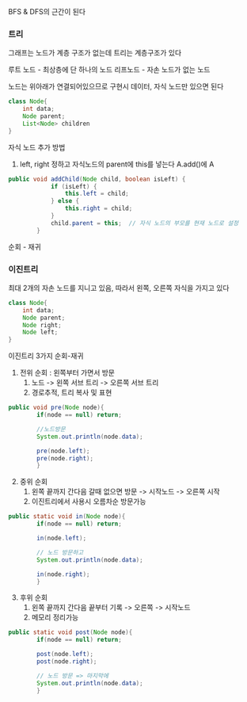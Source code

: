 BFS & DFS의 근간이 된다 

### 트리 
그래프는 노드가 계층 구조가 없는데
트리는 계층구조가 있다 

루트 노드  - 최상층에 단 하나의 노드 
리프노드 - 자손 노드가 없는 노드 


노드는 위아래가 연결되어있으므로 구현시 데이터, 자식 노드만 있으면 된다 
~~~ java
class Node{
    int data;
    Node parent;
    List<Node> children
}
~~~

자식 노드 추가 방법
1. left, right 정하고 자식노드의 parent에 this를 넣는다 A.add()에 A
~~~java
public void addChild(Node child, boolean isLeft) {
            if (isLeft) {
                this.left = child;
            } else {
                this.right = child;
            }
            child.parent = this;  // 자식 노드의 부모를 현재 노드로 설정
        }
~~~

순회 - 재귀 

### 이진트리 
최대 2개의 자손 노드를 지니고 있음, 따라서 왼쪽, 오른쪽 자식을 가지고 있다 
~~~ java
class Node{
    int data;
    Node parent;
    Node right;
    Node left;
}
~~~



이진트리 3가지 순회-재귀 
1. 전위 순회 : 왼쪽부터 가면서 방문 
   1. 노드 -> 왼쪽 서브 트리 -> 오른쪽 서브 트리 
   2. 경로추적, 트리 복사 및 표현 

~~~java
public void pre(Node node){
        if(node == null) return;

        //노드방문
        System.out.println(node.data);

        pre(node.left);
        pre(node.right);
        }
~~~

2. 중위 순회
   1. 왼쪽 끝까지 간다음 갈때 없으면 방문 -> 시작노드 -> 오른쪽 시작
   2. 이진트리에서 사용시 오름차순 방문가능

~~~java
public static void in(Node node){
        if(node == null) return;

        in(node.left);

        // 노드 방문하고
        System.out.println(node.data);

        in(node.right);
        }
~~~


3. 후위 순회 
   1. 왼쪽 끝까지 간다음 끝부터 기록 -> 오른쪽 -> 시작노드 
   2. 메모리 정리가능

~~~java
public static void post(Node node){
        if(node == null) return;

        post(node.left);
        post(node.right);

        // 노드 방문 => 마지막에
        System.out.println(node.data);
        }
~~~




